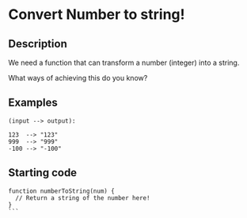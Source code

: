 # Convert Number to string!

## Description

We need a function that can transform a number (integer) into a string.

What ways of achieving this do you know?

## Examples

```
(input --> output):

123  --> "123"
999  --> "999"
-100 --> "-100"
```

## Starting code

````
function numberToString(num) {
  // Return a string of the number here!
}
```
````

